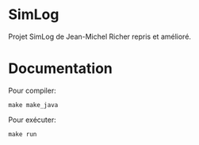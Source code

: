 # SimLog
Projet SimLog de Jean-Michel Richer repris et amélioré.

# Documentation
Pour compiler:

`make make_java`

Pour exécuter:

`make run`
